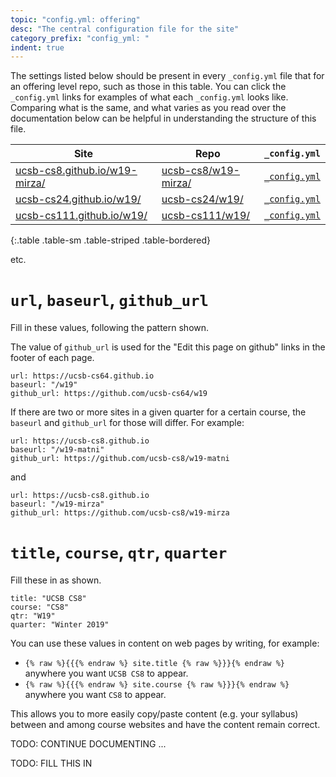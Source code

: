 ```yaml
---
topic: "config.yml: offering"
desc: "The central configuration file for the site"
category_prefix: "config_yml: "
indent: true
---
```


The settings listed below should be present in every `_config.yml` file that for an offering level repo, such as those in this table.  You can click the `_config.yml` links for examples of what each `_config.yml` looks like.  Comparing what is the same, and what varies as you read over the documentation below can be helpful in understanding the structure of this file.

| Site | Repo | `_config.yml` |
|------|------|--------------|
| [ucsb-cs8.github.io/w19-mirza/](https://ucsb-cs8.github.io/w19-mirza/) | [ucsb-cs8/w19-mirza/](https://github.com/ucsb-cs8/w19-mirza/) | [`_config.yml`](https://github.com/ucsb-cs8/w19-mirza/blob/master/_config.yml) |
| [ucsb-cs24.github.io/w19/](https://ucsb-cs24.github.io/w19/) | [ucsb-cs24/w19/](https://github.com/ucsb-cs24/w19-mirza/) | [`_config.yml`](https://github.com/ucsb-cs24/w19/blob/master/_config.yml) |
| [ucsb-cs111.github.io/w19/](https://ucsb-cs111.github.io/w19/) | [ucsb-cs111/w19/](https://github.com/ucsb-cs111/w19/) | [`_config.yml`](https://github.com/ucsb-cs111/w19/blob/master/_config.yml) |
{:.table .table-sm .table-striped .table-bordered}

etc.


# `url`, `baseurl`, `github_url`

Fill in these values, following the pattern shown.

The value of `github_url` is used for the "Edit this page on github" links in the footer of each page.

```
url: https://ucsb-cs64.github.io 
baseurl: "/w19"  
github_url: https://github.com/ucsb-cs64/w19
```

If there are two or more sites in a given quarter for a certain course, the `baseurl` and `github_url` for those will differ.
For example:

```
url: https://ucsb-cs8.github.io 
baseurl: "/w19-matni"  
github_url: https://github.com/ucsb-cs8/w19-matni
```

and

```
url: https://ucsb-cs8.github.io 
baseurl: "/w19-mirza"  
github_url: https://github.com/ucsb-cs8/w19-mirza
```



# `title`, `course`, `qtr`, `quarter`

Fill these in as shown.  

```
title: "UCSB CS8"
course: "CS8"
qtr: "W19"
quarter: "Winter 2019"
```

You can use these values in content on web pages by writing, for example:
* `{% raw %}{{{% endraw %} site.title {% raw %}}}{% endraw %}` anywhere you want `UCSB CS8` to appear.
* `{% raw %}{{{% endraw %} site.course {% raw %}}}{% endraw %}` anywhere you want `CS8` to appear.

This allows you to more easily copy/paste content (e.g. your syllabus) between and among course websites and have the content
remain correct.

TODO: CONTINUE DOCUMENTING ...

TODO: FILL THIS IN
